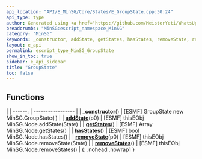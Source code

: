 ```yaml
---
api_location: "API/E_MinSG/Core/States/E_GroupState.cpp:30:24"
api_type: type
author: Generated using <a href="https://github.com/MeisterYeti/WhatsUpDoc">WhatsUpDoc</a>
breadcrumbs: "MinSG:escript_namespace_MinSG"
category: "MinSG"
keywords: _constructor, addState, getStates, hasStates, removeState, removeStates
layout: e_api
permalink: escript_type_MinSG_GroupState
show_in_toc: true
sidebar: e_api_sidebar
title: "GroupState"
toc: false
---
```


## Functions

|
| ------: | ----------------- |
| **_constructor**() | [ESMF] GroupState new MinSG.GroupState( ) |
| **[addState](classMinSG_1_1GroupState#classMinSG_1_1GroupState_1a6266b22c59afc18acf82a51b5a1abb6c)**(p0) | [ESMF] thisEObj MinSG.Node.addState(State) |
| **[getStates](classMinSG_1_1GroupState#classMinSG_1_1GroupState_1a45ded0208aa93e4ef98e2d576d5a94ff)**() | [ESMF] Array MinSG.Node.getStates() |
| **[hasStates](classMinSG_1_1GroupState#classMinSG_1_1GroupState_1a036ee035ce7fcf9ae6007bd1d5c59df4)**() | [ESMF] bool MinSG.Node.hasStates() |
| **[removeState](classMinSG_1_1GroupState#classMinSG_1_1GroupState_1aa34d3f503a39acf9259506fc3cf4e868)**(p0) | [ESMF] thisEObj MinSG.Node.removeState(State) |
| **[removeStates](classMinSG_1_1GroupState#classMinSG_1_1GroupState_1ac235064328a957fc343d176516acdf3a)**() | [ESMF] thisEObj MinSG.Node.removeStates() |
{: .nohead .nowrap1 }
